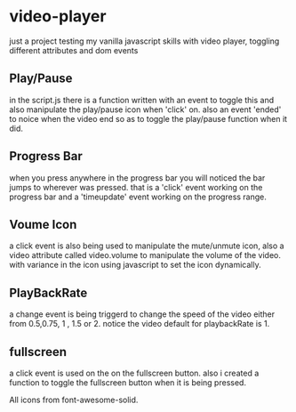 # video-player

just a project testing my vanilla javascript skills with video player, toggling different attributes and dom events

## Play/Pause

in the script.js there is a function written with an event to toggle this and also manipulate the play/pause icon when 'click' on. also an event 'ended' to noice when the video end
so as to toggle the play/pause function when it did.

## Progress Bar

when you press anywhere in the progress bar you will noticed the bar jumps to wherever was pressed. that is a 'click' event working on the progress bar and a 'timeupdate' event working on the 
progress range.


## Voume Icon

a click event is also being used to manipulate the  mute/unmute icon, also a video attribute called video.volume to manipulate the volume of the video. with variance in the icon using javascript 
to set the icon  dynamically.


## PlayBackRate

a change event is being triggerd to change the speed of the video either from 0.5,0.75, 1 , 1.5 or 2. notice the video default for playbackRate is 1.


## fullscreen

a click event is used on the on the fullscreen button. also i created a function to toggle the fullscreen button when it is being pressed.



All icons from font-awesome-solid.


